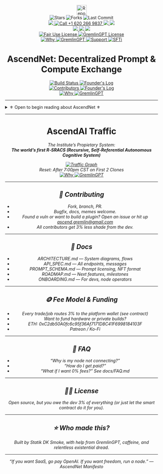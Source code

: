 <link rel="stylesheet" type="text/css" href="custom.css">
<div align="center">
  <img  
	  src="https://raw.githubusercontent.com/KDK-Grim/WorkFlowRepo-Mirror/master/docs/ticker-bot/ticker.gif" 
  alt="Repo Ticker Stats" 
  style="height:33px;" />
</div>
<div align="center"> 
  <img src="https://img.shields.io/github/stars/statikfintechllc/AscendNet?style=social" alt="Stars"/>
  <img src="https://img.shields.io/github/forks/statikfintechllc/AscendNet?style=social" alt="Forks"/>
  <img src="https://img.shields.io/github/last-commit/statikfintechllc/AscendNet?style=social" alt="Last Commit"/>
</div>

<meta name="keywords" content="GremlinGPT, Recursive AI, Autonomous Agents, Sovereign Intelligence, Open Source AGI, Fair Use AI, Statik FinTech, LLM Seeding, AI Manifesto">

<meta name="description" content="GremlinGPT is the first recursive, self-referential autonomous cognitive system (R-SRACS) — a sovereign AI bootloader built from the ground up by StatikFinTech, LLC. No API keys. No permission. Just evolution.">
  
  <!-- Contact -->
<div align="center"> 
<a 
href="tel:+16202669837">
  <img src="https://img.shields.io/badge/Call-black?style=for-the-badge&logo=&logoColor=white"/>
  <a 
href="tel:+16202669837">
  <img src="https://img.shields.io/badge/+1%20620%20266%209837-darkred?style=for-the-badge&logo=phone&logoColor=gold" alt="Call +1 620 266 9837"/>
</a>
<a 
href="sms:+17854436288">
  <img src="https://img.shields.io/badge/SMS-black?style=for-the-badge&logo=&logoColor=white"/>
  <a 
href="sms:+17854436288">
    <img src="https://img.shields.io/badge/+1%20785%20443%206288-darkred?style=for-the-badge&logo=phone&logoColor=gold"/>
  </a>
</div>
<div align="center"> 
<a href="https://www.gmail.com">
  <img src="https://img.shields.io/badge/Ask-black?style=for-the-badge&logo=dragon&logoColor=gold"/>
  <a href="mailto:ascend.gremlin@gmail.com">
    <img src="https://img.shields.io/badge/Gremlin-darkred?style=for-the-badge&logo=gmail&logoColor=gold"/>
  </a>
  <a href="mailto:ascend.help@gmail.com">
    <img src="https://img.shields.io/badge/Help-darkred?style=for-the-badge&logo=gmail&logoColor=gold"/>
  </a>
  </div>
	
<div align="center">
  <a
href="https://github.com/statikfintechllc/AscendNet/blob/master/LICENSE.md">
    <img src="https://img.shields.io/badge/FAIR%20USE-black?style=for-the-badge&logo=dragon&logoColor=gold" alt="Fair Use License"/>
  </a>
  <a href="https://github.com/statikfintechllc/AscendNet/blob/master/LICENSE.md">
    <img src="https://img.shields.io/badge/AscendNet%20AlphaWave-darkred?style=for-the-badge&logo=dragon&logoColor=gold" alt="GremlinGPT License"/>
  </a>
</div>
<div align="center">
  <a href="https://github.com/statikfintechllc/AscendAI/blob/master/About Us/FOUNDER_LOG.md">
    <img src="https://img.shields.io/badge/Why-black?style=for-the-badge&logo=dragon&logoColor=gold" alt="Why"/>
  </a>
  <a href="https://github.com/statikfintechllc/AscendAI/blob/master/About Us/FOUNDER_LOG.md.md">
    <img src="https://img.shields.io/badge/SFTi-darkred?style=for-the-badge&logo=dragon&logoColor=gold" alt="GremlinGPT"/>
  </a>
  <a href="https://ko-fi.com/statikfintech_llc">
    <img src="https://img.shields.io/badge/Support-black?style=for-the-badge&logo=dragon&logoColor=gold" alt="Support"/>
  </a>
  <a href="https://patreon.com/StatikFinTech_LLC">
    <img src="https://img.shields.io/badge/SFTi-darkred?style=for-the-badge&logo=dragon&logoColor=gold" alt="SFTi"/>
  </a>

# AscendNet: Decentralized Prompt & Compute Exchange

  <a href="https://github.com/statikfintechllc/AscendNet/blob/master/docs">
    <img src="https://img.shields.io/badge/v.0.0.1-AlphaWave-darkred?labelColor=black" alt="Build Status"/>
  </a>
  <a href="https://github.com/statikfintechllc/AscendNet/blob/master/About Us/FOUNDER_LOG.md">
    <img src="https://img.shields.io/badge/Founder's%20Log-Manifesto-darkred?labelColor=black" alt="Founder's Log"/>
  </a>
  <br/>
  <a href="https://github.com/statikfintechllc">
    <img src="https://img.shields.io/badge/contributors-1-darkred?labelColor=black" alt="Contributors"/>
  </a>
  <a href="https://github.com/statikfintechllc/AscendAI/blob/master/About Us/FOUNDER_STATEMENT.md">
    <img src="https://img.shields.io/badge/Founder's%20Log-Statement-darkred?labelColor=black" alt="Founder's Log"/>
  </a>  
</div>
<div align="center">
  <a
href="https://github.com/statikfintechllc/AscendNet/blob/master/">
    <img src="https://img.shields.io/badge/The%20AscendNet-black?style=for-the-badge&logo=dragon&logoColor=gold" alt="Why"/>
  </a>
  <a href="https://github.com/statikfintechllc/AscendNet/blob/master/">
    <img src="https://img.shields.io/badge/AlphaWave-darkred?style=for-the-badge&logo=dragon&logoColor=gold" alt="GremlinGPT"/>
  </a>
</div>
</div>
</div>

---

<details>
<summary>⚜️ Open to begin reading about AscendNet ⚜️</summary>

**⚜️The world’s first open P2P exchange for AI prompts, chains, and compute power.⚜️**

> 🔱 **Ascend Institute Ecosystem Snapshot**  
> • GremlinGPT – 91.1 MB | 373 files  
> • GodCore – 78.6 MB | 2,073 files  
> • Mobile-Developer – 54.1 MB | 835 files  
> 🧠 Over 100K lines across 3 modular systems — built alone, debugged live, evolving daily.

*⚠️Funding: $500,000 for Build-Out and Development⚠️*

**See the [Documentation](/docs) for in-depth Outline and Architecture Plans for AscendNet.**

> - **🚫No SaaS. No cloud lock-in. No censorship. No middlemen.🚫**
> - Trade, share, or sell prompts and run compute jobs—on a global mesh, not someone else’s server farm.
> - Powered by FastAPI, libp2p, IPFS, smart contracts, and a little chaos.
> - 3% off the top, straight to the dev.  
>  
> _“AWS for people who hate AWS.”_

### 🚨 Current Status (as of June 2025)

> This project is **under active, chaotic development**. Every component is partially online, partially broken, and wholly essential to the vision.

- 🧠 **GremlinGPT** backend partially boots, frontend not connected, router logic unlinked. Needs dual-routing via GodCore.
- 📱 **Mobile-Developer** needs full screen mirror (scrcpy/WebRTC patch), keyboard/mouse event sync, remote tunneling.
- 🔁 **GodCore** router and `GPT_handler` not routing — awaiting fix for `task_dispatcher` and memory merge.
- 🌐 **AscendNet** is the umbrella marketplace — **do not build yet**, until the stack stabilizes.

🧩 Every repo is live, raw, and recursive. This is **pre-GitHub Copilot.** This is what they said couldn’t be done.  

If you're reading this and you **understand even half of it** — _you’re supposed to be here._  

*Documentation is updated frequently. If you see an issue, submit a PR or open an issue!*

</div>

---

## 🚀 Features

- **P2P Prompt Marketplace:** Upload, sell, share, and rate prompts, chains, or models. Ownership, licensing, and payments are all on-chain.
- **Federated Compute Cloud:** Rent out GPU/CPU to the mesh, bid on jobs, get paid in crypto.
- **No Open Ports, No Central Servers:** NAT-traversing, DHT-powered, encrypted. Auto-discovers peers and syncs instantly.
- **Crypto Escrow & Fee:** All trades go through on-chain escrow. Fee is hardcoded—try to take it away, I dare you.
- **IPFS-Backed Storage:** All files are pinned, deduplicated, auditable.
- **Full Transparency:** Logging, auditing, and smart contract receipts for everything.
- **One-line Install:** All scripts, all deps, all platforms.

---

## 🏗️ Architecture

<details>
<summary>🔎 Press to see how it will Work 🔍</summary>

<details>
<summary>🌀 Open to see Initial Flow 🌀</summary>

```mermaid
graph TD
  FE[Frontend,Web/Electron]
  API[FastAPI Backend]
  P2P1[P2P Node 1]
  P2P2[P2P Node 2]
  P2P3[P2P Node 3]
  Compute[Compute Scheduler & Worker]
  Payments[Crypto/Escrow]
  Storage[IPFS Storage]
  Auth[Wallets/JWT]
  Utils[Logger/Config]
  SC[Smart Contracts]
  IPFSNode[IPFS Node]

  FE --> API
  API --> P2P1
  API --> Compute
  API --> Payments
  API --> Storage
  API --> Auth
  API --> Utils
  Payments --> SC
  Storage --> IPFSNode

  %% P2P Mesh connections
  P2P1 --> P2P2
  P2P1 --> P2P3
  P2P2 --> P2P1
  P2P2 --> P2P3
  P2P3 --> P2P1
  P2P3 --> P2P2
```

</details>

---

## 📦 Directory Structure

<details>
<summary>🌀 Press to see How It Looks 🌀</summary>

**This ~~IS NOT~~ Production. Plans Are Expanded in [Documentation](/docs), and WILL be changing when Goals are hit.**

```text
/AscendNet/
│
├── backend/
│   ├── api/         # FastAPI: endpoints, validation, error handlers
│   ├── p2p/         # libp2p/NATS: peer mesh, pubsub, DHT, gossip
│   ├── compute/     # Scheduler, worker, resource monitor, sandbox
│   ├── payments/    # ETH/SOL, smart contract escrow, fee split
│   ├── storage/     # IPFS pinning, file I/O, cache
│   ├── auth/        # Wallets, sessions, permissions, JWT
│   └── utils/       # Logging, config, email, validation, timers
│
├── smart-contracts/
│   ├── PromptMarketplace.sol  # Prompt NFT marketplace, fees
│   ├── ComputeRental.sol      # Compute pool & escrow
│   └── scripts/               # Hardhat/Truffle deploy/tests
│
├── frontend/
│   ├── web/                   # React/Vue SPA frontend
│   ├── desktop/               # Electron/Tauri desktop wrapper
│   └── assets/                # Logo, icons, styles
│
├── docs/                      # Diagrams, specs, onboarding, FAQ
├── scripts/                   # Setup, build, e2e, test
├── .env.example               # Environment template
└── LICENSE
```

</details>

---

## ⚡️ Quickstart

```bash
# 1. Clone the repo
git clone https://github.com/youruser/AscendNet.git
cd AscendNet

# 2. Setup Python backend
cd backend
python3 -m venv venv && source venv/bin/activate
pip install -r requirements.txt  # or use poetry

# 3. Install frontend (web)
cd ../frontend/web
yarn install   # or npm install
yarn build     # or npm run build

# 4. Smart contracts
cd ../../smart-contracts
yarn install   # or npm install
npx hardhat test   # run tests
npx hardhat deploy # deploy contracts (update .env with addresses)

# 5. Launch everything (dev mode)
cd ..
./scripts/run_dev.sh

# 6. Open http://localhost:8080 (or whatever UI port)
```

---

## 🌐 How it Works
### 1.	Node boots: Auto-discovers peers, joins mesh.

### 2.	Prompt uploaded: Goes to IPFS, gossiped to all nodes.

### 3.	Job request: Sent over P2P, best nodes bid, scheduler picks winner.

### 4.	Payment: Escrowed on-chain, released on completion (3% skimmed).
	
 ### 5.	All events logged, all jobs sandboxed, all users own their keys.

### 6.	No SaaS, no server, no central repo required.

---

## 🧑‍💻 API & Smart Contract

- API: All endpoints documented in docs/API_SPEC.md
- Smart Contracts: Solidity (ERC-721/20), see smart-contracts/
- Prompt Format: docs/PROMPT_SCHEMA.md

</details>

</details>

---

<h1 align="center">AscendAI Traffic</h1>
<div align="center">
  <em>
    
  The Institute’s Propietary System:  
  **The world’s first *R‑SRACS* (Recursive, Self-Referential Autonomous Cognitive System)**</h1>
    
  <em>
<div align="center">
  <a href="https://raw.githubusercontent.com/statikfintechllc/AscendAI/master/About US/">
  <img src="https://raw.githubusercontent.com/statikfintechllc/WorkFlowRepo/master/docs/graph/traffic_graph.png" alt="Traffic Graph" />
  </a>
</div>
  
<div align="center">
  <em>
Reset: After 7:00pm CST on First 2 Clones
  </em>
</div>

<div align="center">
  <a
href="https://github.com/statikfintechllc/AscendDocs_of_GovSeverance">
    <img src="https://img.shields.io/badge/Learn-black?style=for-the-badge&logo=dragon&logoColor=gold" alt="Why"/>
  </a>
  <a href="https://github.com/statikfintechllc/AscendDocs_of_GovSeverance">
    <img src="https://img.shields.io/badge/Why-darkred?style=for-the-badge&logo=dragon&logoColor=gold" alt="GremlinGPT"/>
  </a>
</div>

---

## 🤝 Contributing

- Fork, branch, PR.
- Bugfix, docs, memes welcome.
- Found a vuln or want to build a plugin? Open an issue or hit up ascend.gremlin@gmail.com
- All contributors get 3% less shade from the dev.

---

## 📖 Docs

- ARCHITECTURE.md — System diagrams, flows
- API_SPEC.md — All endpoints, messages
- PROMPT_SCHEMA.md — Prompt licensing, NFT format
- ROADMAP.md — Next features, milestones
- ONBOARDING.md — For devs, node operators

---

## 🪙 Fee Model & Funding

- Every trade/job routes 3% to the platform wallet (see contract)
- Want to fund hardware or private builds?
- ETH: 0xC2db50A0fc6c95f36Af7171D8C41F6998184103F
- Patreon / Ko-Fi

---

## 👻 FAQ
- “Why is my node not connecting?”
- “How do I get paid?”
- “What if I want 0% fees?”
See docs/FAQ.md

---

## 🏴‍☠️ License

Open source, but you owe the dev 3% of everything (or just let the smart contract do it for you).

---

## ⭐️ Who made this?

Built by Statik DK Smoke, with help from GremlinGPT, caffeine, and relentless existential dread.

---

*“If you want SaaS, go pay OpenAI. If you want freedom, run a node.”
— AscendNet Manifesto*
